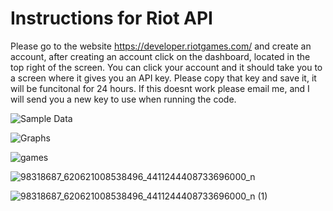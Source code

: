 # Instructions for Riot API
Please go to the website 
https://developer.riotgames.com/
and create an account, after creating an account click on the dashboard, located in the top right of the screen. You can click your account and it should take you to a screen where it gives you an API key. Please copy that key and save it, it will be funcitonal for 24 hours. If this doesnt work please email me, and I will send you a new key to use when running the code.

![Sample Data](https://user-images.githubusercontent.com/58304673/82372642-5541e400-99ea-11ea-816e-986cf32e4b66.jpg)

![Graphs](https://user-images.githubusercontent.com/58304673/82372580-36435200-99ea-11ea-9d2f-000127f03d5a.jpg)

![games](https://user-images.githubusercontent.com/58304673/82373998-7277b200-99ec-11ea-861d-04d7db47f96a.jpg)

![98318687_620621008538496_4411244408733696000_n](https://user-images.githubusercontent.com/58304673/82374081-89b69f80-99ec-11ea-8819-3caa6135c786.jpg)

![98318687_620621008538496_4411244408733696000_n (1)](https://user-images.githubusercontent.com/58304673/82374162-a8b53180-99ec-11ea-85d6-11e260a14796.jpg)

